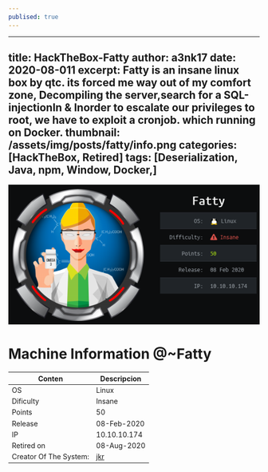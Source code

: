 ```yaml
---
publised: true
---
```

---
title: HackTheBox-Fatty
author: a3nk17
date: 2020-08-011 
excerpt: Fatty is an insane linux box by qtc. its forced me way out of my comfort zone, Decompiling the server,search for a SQL-injectionIn & Inorder to escalate our privileges to root, we have to exploit a cronjob. which running on Docker.
thumbnail: /assets/img/posts/fatty/info.png
categories: [HackTheBox, Retired]
tags: [Deserialization, Java, npm, Window, Docker,]
---


![info](/assets/img/posts/fatty/info.png)



Machine Information @~Fatty
============================



|Conten| Descripcion |
|-----------|--------------|
| OS       |  Linux |
| Dificulty    | Insane |
| Points   | 50 |
| Release      | 08-Feb-2020 |
| IP    | 10.10.10.174 |
| Retired on | 08-Aug-2020 |
| Creator Of The System: | [jkr](https://www.hackthebox.eu/home/users/profile/77141)  |
